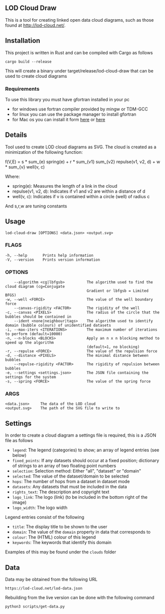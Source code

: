 LOD Cloud Draw
--------------

This is a tool for creating linked open data cloud diagrams, such as those 
found at http://lod-cloud.net/. 

## Installation

This project is written in Rust and can be compiled with Cargo as follows

    cargo build --release

This will create a binary under target/release/lod-cloud-draw that can be used 
to create cloud diagrams

### Requirements

To use this library you must have gfortran installed in your pc

* for windows use fortran compiler provided by mingw or TDM-GCC
* for linux you can use the package manager to install gfortran
* for Mac os you can install it form [here](http://hpc.sourceforge.net/) or 
    [here](http://sourceforge.net/projects/hpc/files/hpc/g95/gfortran-mlion.tar.gz)

## Details

Tool used to create LOD cloud diagrams as SVG.
The cloud is created as a minimization of the following function:

  f(V,E) = s * sum_{e} spring(e) + r * sum_{v1} sum_{v2} repulse(v1, v2, d) + 
                w * sum_{v} well(v, c)

Where:

* spring(e): Measures the length of a link in the cloud
* repulse(v1, v2, d): Indicates if v1 and v2 are within a distance of d
* well(v, c): Indicates if v is contained within a circle (well) of radius c

And s,r,w are tuning constants

## Usage
    
    lod-cloud-draw [OPTIONS] <data.json> <output.svg>

### FLAGS

    -h, --help       Prints help information
    -V, --version    Prints version information

### OPTIONS

        --algorithm <cg|lbfgsb>          The algorithm used to find the cloud diagram (cg=Conjugate
                                         Gradient or lbfgsb = Limited BFGS)
    -w, --well <FORCE>                   The value of the well boundary force
        --canvas-rigidity <FACTOR>       The rigidity of the well
    -c, --canvas <PIXELS>                The radius of the circle that the bubbles should be contained in
        --ident <none|neighbour|tags>    The algorithm used to identify domain (bubble colours) of unidentified datasets
    -i, --max-iters <ITERATIONS>         The maximum number of iterations to perform (default=10000)
    -n, --n-blocks <BLOCKS>              Apply an n x n blocking method to speed up the algorithm 
                                         (default=1, no blocking)
    -r, --repulse <FORCE>                The value of the repulsion force
    -d, --distance <PIXELS>              The minimal distance between bubbles
        --repulse-rigidity <FACTOR>      The rigidity of repulsion between bubbles
    -e, --settings <settings.json>       The JSON file containing the settings for the system
    -s, --spring <FORCE>                 The value of the spring force

### ARGS

    <data.json>     The data of the LOD cloud
    <output.svg>    The path of the SVG file to write to

## Settings

In order to create a cloud diagram a settings file is required, this is a JSON 
file as follows

* `legend`: The legend (categories) to show; an array of legend entries (see below)
* `fixed_points`: If any datasets should occur at a fixed position; dictionary
    of strings to an array of two floating point numbers
* `selection`: Selection method: Either "all", "dataset" or "domain"
* `selected`: The value of the dataset/domain to be selected
* `hops`: The number of hops from a dataset in dataset mode
* `datasets`: Any datasets that must be included in the data
* `rights_text`:  The description and copyright text
* `logo_link`: The logo (link) (to be included in the bottom right of the image)
* `logo_width`: The logo width

Legend entries consist of the following

* `title`: The display title to be shown to the user
* `domain`: The value of the `domain` property in data that corresponds to
* `colour`: The (HTML) colour of this legend
* `keywords`:  The keywords that identify this domain

Examples of this may be found under the `clouds` folder

## Data

Data may be obtained from the following URL

    https://lod-cloud.net/lod-data.json

Rebuilding from the live version can be done with the following command

    python3 scripts/get-data.py
